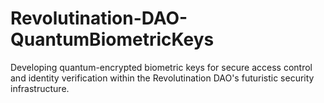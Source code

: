 # Revolutination-DAO-QuantumBiometricKeys
Developing quantum-encrypted biometric keys for secure access control and identity verification within the Revolutination DAO's futuristic security infrastructure.
